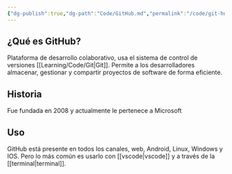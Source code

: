 ```yaml
---
{"dg-publish":true,"dg-path":"Code/GitHub.md","permalink":"/code/git-hub/","created":"2024-03-29T19:03","updated":"2024-03-29T19:11"}
---
```


## ¿Qué es GitHub?
Plataforma de desarrollo colaborativo, usa el sistema de control de versiones [[Learning/Code/Git\|Git]]. Permite a los desarrolladores almacenar, gestionar y compartir proyectos de software de forma eficiente.

## Historia
Fue fundada en 2008 y actualmente le pertenece a Microsoft

## Uso
GitHub está presente en todos los canales, web, Android, Linux, Windows y IOS. Pero lo más común es usarlo con [[vscode\|vscode]] y a través de la [[terminal\|terminal]].

